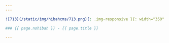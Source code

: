```yaml
---
---

![713](/static/img/hibahcms/713.png){: .img-responsive }{: width="350" }

### {{ page.nohibah }} - {{ page.title }}

---
```

